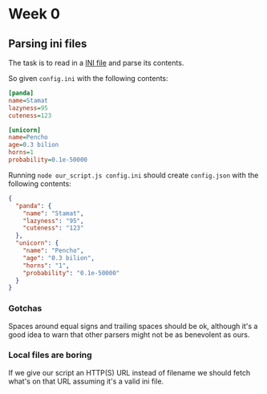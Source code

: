# Week 0

## Parsing ini files

The task is to read in a [INI file](https://en.wikipedia.org/wiki/INI_file) and parse its contents.

So given `config.ini` with the following contents:

```ini
[panda]
name=Stamat
lazyness=95
cuteness=123

[unicorn]
name=Pencho
age=0.3 bilion
horns=1
probability=0.1e-50000
```

Running `node our_script.js config.ini` should create `config.json` with the following contents:

```json
{
  "panda": {
    "name": "Stamat",
    "lazyness": "95",
    "cuteness": "123"
  },
  "unicorn": {
    "name": "Pencho",
    "age": "0.3 bilion",
    "horns": "1",
    "probability": "0.1e-50000"
  }
}
```

### Gotchas
Spaces around equal signs and trailing spaces should be ok, although it's a good idea to warn that other parsers might not be as benevolent as ours.

### Local files are boring
If we give our script an HTTP(S) URL instead of filename we should fetch what's on that URL assuming it's a valid ini file.
